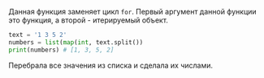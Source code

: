 Данная функция заменяет цикл `for`. Первый аргумент данной функции это функция, а второй - итерируемый объект.
```python
text = '1 3 5 2'
numbers = list(map(int, text.split())
print(numbers) # [1, 3, 5, 2]
```
Перебрала все значения из списка и сделала их числами.